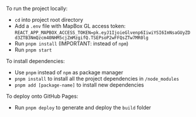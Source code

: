 To run the project locally:

- `cd` into project root directory
- Add a `.env` file with MapBox GL access
  token: `REACT_APP_MAPBOX_ACCESS_TOKEN=pk.eyJ1IjoieGlvenp6IiwiYSI6ImNsaGUyZDd3ZTB3NmQzcm40NHM5cjZmMzgifQ.TSEPsoP2wFFQsZTw7MR0lg`
- Run `pnpm install` (IMPORTANT: instead of `npm`)
- Run `pnpm start`

To install dependencies:

- Use `pnpm` instead of `npm` as package manager
- `pnpm install` to install all the project dependencies in `/node_modules`
- `pnpm add [package-name]` to install new dependencies

To deploy onto GitHub Pages:

- Run `pnpm deploy` to generate and deploy the `build` folder